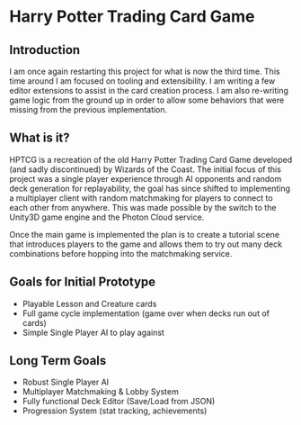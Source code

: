 Harry Potter Trading Card Game
==============================

Introduction
------------
I am once again restarting this project for what is now the third time. This time around I am focused on tooling and extensibility. I am writing a few editor extensions to assist in the card creation process. I am also re-writing game logic from the ground up in order to allow some behaviors that were missing from the previous implementation.

What is it?
-----------
HPTCG is a recreation of the old Harry Potter Trading Card Game developed (and sadly discontinued) by Wizards of the Coast.
The initial focus of this project was a single player experience through AI opponents and random deck generation for replayability, the goal has since shifted to implementing a multiplayer client with random matchmaking for players to connect to each other from anywhere. This was made possible by the switch to the Unity3D game engine and the Photon Cloud service.

Once the main game is implemented the plan is to create a tutorial scene that introduces players to the game and allows them to try out many deck combinations before hopping into the matchmaking service.

Goals for Initial Prototype
---------------------------
* Playable Lesson and Creature cards
* Full game cycle implementation (game over when decks run out of cards)
* Simple Single Player AI to play against

Long Term Goals
---------------
* Robust Single Player AI
* Multiplayer Matchmaking & Lobby System
* Fully functional Deck Editor (Save/Load from JSON)
* Progression System (stat tracking, achievements)
